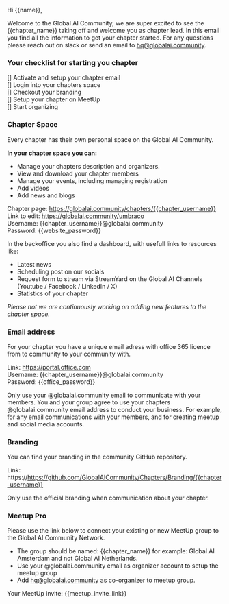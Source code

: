 Hi {{name}},

Welcome to the Global AI Community, we are super excited to see the {{chapter_name}} taking off and welcome you as chapter lead. In this email you find all the information to get your chapter started. For any questions please reach out on slack or send an email to hq@globalai.community.

### Your checklist for starting you chapter
   
[] Activate and setup your chapter email   
[] Login into your chapters space   
[] Checkout your branding    
[] Setup your chapter on MeetUp    
[] Start organizing   

### Chapter Space
Every chapter has their own personal space on the Global AI Community. 

**In your chapter space you can:**
- Manage your chapters description and organizers.
- View and download your chapter members
- Manage your events, including managing registration
- Add videos
- Add news and blogs
    
Chapter page: https://globalai.community/chapters/{{chapter_username}}   
Link to edit: https://globalai.community/umbraco   
Username: {{chapter_username}}@globalai.community   
Password: {{website_password}}  

In the backoffice you also find a dashboard, with usefull links to resources like:
- Latest news
- Scheduling post on our socials
- Request form to stream via StreamYard on the Global AI Channels (Youtube / Facebook / LinkedIn / X)
- Statistics of your chapter

*Please not we are continuously working on adding new features to the chapter space.*

### Email address
For your chapter you have a unique email adress with office 365 licence from to community to your community with.

Link: https://portal.office.com    
Username: {{chapter_username}}@globalai.community   
Password: {{office_password}}

Only use your @globalai.community email to communicate with your members. You and your group agree to use your chapters @globalai.community email address to conduct your business. For example, for any email communications with your members, and for creating meetup and social media accounts.

### Branding
You can find your branding in the community GitHub repository.

Link: https://https://github.com/GlobalAICommunity/Chapters/Branding/{{chapter_username}}

Only use the official branding when communication about your chapter.

### Meetup Pro 
Please use the link below to connect your existing or new MeetUp group to the Global AI Community Network.   

- The group should be named: {{chapter_name}} for example: Global AI Amsterdam and not Global AI Netherlands.
- Use your @globalai.community email as organizer account to setup the meetup group
- Add hq@globalai.community as co-organizer to meetup group. 

Your MeetUp invite: {{meetup_invite_link}}


